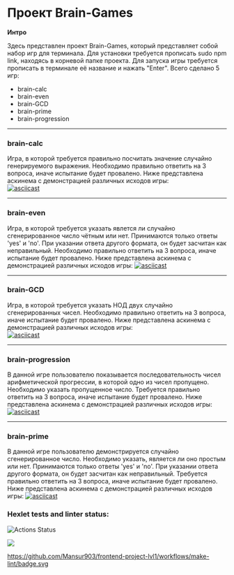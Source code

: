 # Проект Brain-Games  

**Интро**  
  
Здесь представлен проект Brain-Games, который представляет собой набор игр для терминала. Для установки требуется прописать sudo npm link, находясь в корневой папке проекта. Для запуска игры требуется прописать в терминале её название и нажать "Enter". Всего сделано 5 игр:  
- brain-calc  
- brain-even  
- brain-GCD  
- brain-prime  
- brain-progression  

***  
### brain-calc  
Игра, в которой требуется правильно посчитать значение случайно генерируемого выражения. Необходимо правильно ответить на 3 вопроса, иначе испытание будет провалено. Ниже представлена аскинема с демонстрацией различных исходов игры:  
[![asciicast](https://asciinema.org/a/iAZTSTWgWqrmnvE72HNoEalbF.svg)](https://asciinema.org/a/iAZTSTWgWqrmnvE72HNoEalbF)  
  
***  
  
### brain-even  
Игра, в которой требуется указать явлется ли случайно сгенерированное число чётным или нет. Принимаются только ответы 'yes' и 'no'. При указании ответа другого формата, он будет засчитан как неправильный. Необходимо правильно ответить на 3 вопроса, иначе испытание будет провалено. Ниже представлена аскинема с демонстрацией различных исходов игры:
[![asciicast](https://asciinema.org/a/EO45Dql4qGAyXAo6IVLTYTpv9.svg)](https://asciinema.org/a/EO45Dql4qGAyXAo6IVLTYTpv9)  
  
***  
  
### brain-GCD  
Игра, в которой требуется указать НОД двух случайно сгенерированных чисел. Необходимо правильно ответить на 3 вопроса, иначе испытание будет провалено. Ниже представлена аскинема с демонстрацией различных исходов игры:  
[![asciicast](https://asciinema.org/a/UkBkFi97AqeTaHQE3dwVbxTv3.svg)](https://asciinema.org/a/UkBkFi97AqeTaHQE3dwVbxTv3)  
  
***  
  
### brain-progression  
В данной игре пользователю показывается последовательность чисел арифметической прогрессии, в которой одно из чисел пропущено. Необходимо указать пропущенное число. Требуется правильно ответить на 3 вопроса, иначе испытание будет провалено. Ниже представлена аскинема с демонстрацией различных исходов игры:  
[![asciicast](https://asciinema.org/a/G5xkdZ0RIWd7XKr8L7E4PzMxK.svg)](https://asciinema.org/a/G5xkdZ0RIWd7XKr8L7E4PzMxK)    
  
***  
  
### brain-prime  
В данной игре пользователю демонстрируется случайно сгенерированное число. Необходимо указать, является ли оно простым или нет. Принимаются только ответы 'yes' и 'no'. При указании ответа другого формата, он будет засчитан как неправильный. Требуется правильно ответить на 3 вопроса, иначе испытание будет провалено. Ниже представлена аскинема с демонстрацией различных исходов игры:
[![asciicast](https://asciinema.org/a/NmBjBkNmWGzM1sHJ7xBVF3L4K.svg)](https://asciinema.org/a/NmBjBkNmWGzM1sHJ7xBVF3L4K)  
  
### Hexlet tests and linter status:
![Actions Status](/workflows/hexlet-check/badge.svg)

<a href="https://codeclimate.com/github/codeclimate/codeclimate/maintainability"><img src="https://api.codeclimate.com/v1/badges/a99a88d28ad37a79dbf6/maintainability" /></a>

https://github.com/Mansur903/frontend-project-lvl1/workflows/make-lint/badge.svg
